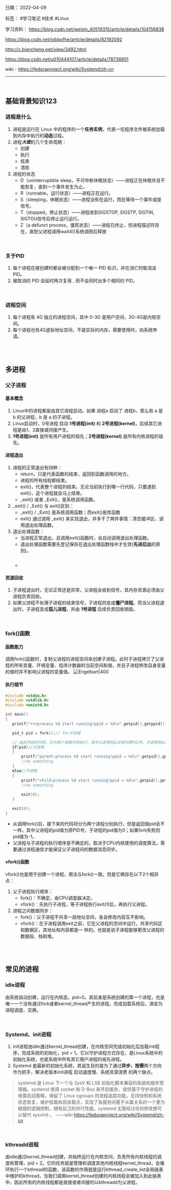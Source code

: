 日期： 2022-04-09

标签： #学习笔记 #技术 #Linux

学习资料： 
https://blog.csdn.net/weixin_40519315/article/details/104156838

https://blog.csdn.net/jobbofhe/article/details/82192092

http://c.biancheng.net/view/3492.html

https://blog.csdn.net/u010444107/article/details/78736951

wiki - https://fedoraproject.org/wiki/Systemd/zh-cn

---
<br>

## 基础背景知识123
### 进程是什么
1. 进程是运行在 Linux 中的程序的一个**任务实例**，代表一坨程序文件被系统加载到内存中执行的**动态**过程。
2. 进程***大致***的几个生命周期：
	- 创建
	- 执行
	- 结束
	- 清除
3. 进程的状态
	- D（uninterruptible sleep，不可中断休眠状态）——进程正在休眠并且不能恢复，直到一个事件发生为止。
	- R（runnable，运行状态）——进程正在运行。
	- S（sleeping，休眠状态）——进程没有在运行，而在等待一个事件或是信号。
	- T（stopped，停止状态）——进程收到SIGSTOP, SIGSTP, SIGTIN, SIGTOU信号后停止运行运行。
	- Z（a defunct process，僵死状态）——进程已终止，但进程描述符存在，直到父进程调用wait4()系统调用后释放

<br>

### 关于PID
1. 每个进程在被创建时都会被分配到一个唯一 PID 标识，并在消亡时取消该 PID。
2. 被取消的 PID 会延时再次复用 , 但不会同时出多个相同的 PID。

<br>

### 进程空间
1. 每个进程有 4G 独立的进程空间，其中 0-3G 是用户空间，3G-4G是内核空间。
2. 每个进程也有4G虚拟地址空间，不是实际的内存，需要使用时，向系统申请。

<br><br>

## 多进程
### 父子进程
#### 基本概念
1. Linux中的进程都是由其它进程启动。如果 进程a 启动了 进程b，那么称 a 是 b 的父进程，b 是 a 的子进程。
2. Linux启动时，0号进程 启动 **1号进程(init)** 和 **2号进程(kernel)**，后续其它进程是由1、2直接或间接产生。
3. **1号进程(init)** 是所有用户进程的祖先；**2号进程(kernel)** 是所有内核进程的祖先。

#### 进程退出
1. 进程的正常退出有四种：
	- return，只是代表函数的结束，返回到函数调用的地方。
	- 进程的所有线程都结束。
	- exit()，代表整个进程的结束。无论当前执行到哪一行代码，只要遇到exit()，这个进程就会马上结束。
	- _exit() 或者 _Exit()，是系统调用函数。
2. _exit() / _Exit() 与 exit()区别：
	- _exit() / _Exit() 是系统调用函数；而exit()是库函数
	- exit() 通过调用 _exit() 来实现退出，并多干了两件事情：清空缓冲区、调用退出处理函数。
3. 退出处理函数：
	- 当进程正常退出，且调用exit()函数时，会自动调用退出处理函数。
	- 退出处理函数需要先登记保存在退出处理函数栈中才生效(**先进后出**的原则)。
	```c
	```
	- 

#### 资源回收
1. 子进程退出时，无论正常还是异常，父进程会收到信号，其内存资源必须由父进程负责回收。
2. 如果父进程不处理子进程的结束信号，子进程则变成**僵尸进程**。而当父进程退出时，子进程变成**孤儿进程**，并由 **1号进程** 后续负责回收销毁。

<br>

### fork()函数
#### 函数能力
调用fork()函数时，复制父进程的进程空间来创建子进程。此时子进程拷贝了父进程的所有变量、环境变量、程序计数器的当前空间和值，并且子进程修改自身变量的值时并不影响父进程的变量值。
 ![Engelbart|400](https://img-blog.csdnimg.cn/20200203193209959.png?x-oss-process=image/watermark,type_ZmFuZ3poZW5naGVpdGk,shadow_10,text_aHR0cHM6Ly9ibG9nLmNzZG4ubmV0L3dlaXhpbl80MDUxOTMxNQ==,size_16,color_FFFFFF,t_70)
 
#### 执行细节
 ```c
#include <stdio.h>
#include <stdlib.h>
#include <unistd.h>
 
int main()
{
    printf("+++process %d start running!ppid = %d\n",getpid(),getppid());
 
    pid_t pid = fork();// for子线程

	// 由此开始的代码，分为两个进程分别执行。其中父进程的pid值为原PID号，子进程的pid值为0；fork失败则pid值为-1
    if(pid)//父进程
    {
        printf("parent:process %d start running!ppid = %d\n",getpid(),getppid());
        //do something        
    }
    else//子进程
    {
        printf("child:process %d start running!ppid = %d\n",getpid(),getppid());
        //do something
        
        exit(0);
    }
 
    exit(0);
}
 ```
 - 从调用fork()后，接下来的代码将分为两个进程分别执行，但是返回值pid会不一样。其中父进程的pid值为原PID号，子进程的pid值为0；如果fork失败则pid值为-1。
 - 父进程与子进程的执行顺序是不确定的，取决于CPU内核使用的调度算法，需要通过进程通信才能保证父子进程间的数据消息同步。

#### vfork()函数
vfork()也是用于创建一个进程，用法与fork()一致。但是它俩存在以下2个相异点：
1. 父子进程执行顺序：
	- fork()：不确定，由CPU调度器决定。
	- vfork()：先执行子进程，等子进程执行exit(1)后，再执行父进程。
2. 进程之间数据同步：
	- fork()：父子进程不共享一段地址空间，各自修改内容互不影响。
	- vfork()：在子进程调用exit之前，它在父进程的空间中运行，共享代码区和数据区，其地址和内容都是一 样的。也就是说子进程能够更改父进程的数据段、栈和堆。

<br><br>

## 常见的进程
### idle进程
由系统自动创建，运行在内核态，pid=0。其前身是系统创建的第一个进程，也是唯一一个没有通过fork或者kernel_thread产生的进程。完成加载系统后，演变为进程调度、交换。

<br>

### Systemd、init进程
1. init进程由idle通过kernel_thread创建，在内核空间完成初始化后加载init程序，完成系统的初始化，pid = 1。它以守护进程方式存在，是Linux系统中的初始化系统，也是系统中所有其它用户进程的祖先进程。
2. Systemd 是最新的初始化系统，其诞生目的是为了通过**异步、按需**两个方向作为抓手，解决老版本init进程 启动速度慢、系统资源浪费 的两个缺点。
> systemd 是 Linux 下一个与 SysV 和 LSB 初始化脚本兼容的系统和服务管理器。systemd 使用 socket 和 D-Bus 来开启服务，提供基于守护进程的按需启动策略，保留了 Linux cgroups 的进程追踪功能，支持快照和系统状态恢复，维护挂载和自挂载点，实现了各服务间基于从属关系的一个更为精细的逻辑控制，拥有前卫的并行性能。systemd 无需经过任何修改便可以替代 sysvinit 。
> ——wiki https://fedoraproject.org/wiki/Systemd/zh-cn

<br>

### kthreadd进程
由idle通过kernel_thread创建，并始终运行在内核空间，负责所有内核线程的调度和管理，pid = 2。它的任务就是管理和调度其他内核线程kernel_thread，会循环执行一个kthread的函数，该函数的作用就是运行kthread_create_list全局链表中维护的kthread，当我们调用kernel_thread创建的内核线程会被加入到此链表中，因此所有的内核线程都是直接或者间接的以kthreadd为父进程。